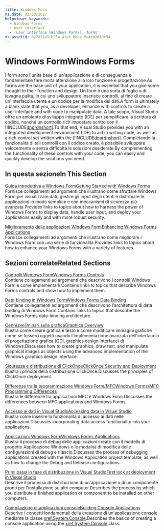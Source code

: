 ```yaml
---
title: Windows Form
ms.date: 03/30/2017
helpviewer_keywords:
  - Windows Forms
  - user interface
  - 'user interface [Windows Forms], forms'
ms.assetid: 627df1e9-b254-41af-bbac-9a4f02810c54
---
```

# <a name="windows-forms"></a><span data-ttu-id="a5a01-102">Windows Form</span><span class="sxs-lookup"><span data-stu-id="a5a01-102">Windows Forms</span></span>
<span data-ttu-id="a5a01-103">I form sono l'unità base di un'applicazione e di conseguenza è fondamentale fare molta attenzione alla loro funzione e progettazione.</span><span class="sxs-lookup"><span data-stu-id="a5a01-103">As forms are the base unit of your application, it is essential that you give some thought to their function and design.</span></span> <span data-ttu-id="a5a01-104">Un form è una sorta di foglio o di lavagna pulita, in cui uno sviluppatore inserisce controlli, al fine di creare un'interfaccia utente e un codice per la modifica dei dati.</span><span class="sxs-lookup"><span data-stu-id="a5a01-104">A form is ultimately a blank slate that you, as a developer, enhance with controls to create a user interface and with code to manipulate data.</span></span> <span data-ttu-id="a5a01-105">A tale scopo, Visual Studio offre un ambiente di sviluppo integrato (IDE) per semplificare la scrittura di codice, nonché un controllo rich impostare scritto con il [!INCLUDE[dnprdnshort](../../../includes/dnprdnshort-md.md)].</span><span class="sxs-lookup"><span data-stu-id="a5a01-105">To that end, Visual Studio provides you with an integrated development environment (IDE) to aid in writing code, as well as a rich control set written with the [!INCLUDE[dnprdnshort](../../../includes/dnprdnshort-md.md)].</span></span> <span data-ttu-id="a5a01-106">Completando la funzionalità di tali controlli con il codice creato, è possibile sviluppare velocemente e senza difficoltà le soluzioni desiderate.</span><span class="sxs-lookup"><span data-stu-id="a5a01-106">By complementing the functionality of these controls with your code, you can easily and quickly develop the solutions you need.</span></span>  
  
## <a name="in-this-section"></a><span data-ttu-id="a5a01-107">In questa sezione</span><span class="sxs-lookup"><span data-stu-id="a5a01-107">In This Section</span></span>  
 [<span data-ttu-id="a5a01-108">Guida introduttiva a Windows Form</span><span class="sxs-lookup"><span data-stu-id="a5a01-108">Getting Started with Windows Forms</span></span>](../../../docs/framework/winforms/getting-started-with-windows-forms.md)  
 <span data-ttu-id="a5a01-109">Fornisce collegamenti ad argomenti che illustrano come sfruttare Windows Form per visualizzare dati, gestire gli input degli utenti e distribuire le applicazioni in modo semplice e con meccanismi di sicurezza più avanzata.</span><span class="sxs-lookup"><span data-stu-id="a5a01-109">Provides links to topics about how to harness the power of Windows Forms to display data, handle user input, and deploy your applications easily and with more robust security.</span></span>  
  
 [<span data-ttu-id="a5a01-110">Miglioramento delle applicazioni Windows Form</span><span class="sxs-lookup"><span data-stu-id="a5a01-110">Enhancing Windows Forms Applications</span></span>](../../../docs/framework/winforms/advanced/index.md)  
 <span data-ttu-id="a5a01-111">Fornisce collegamenti ad argomenti che illustrano come migliorare i Windows Form con una serie di funzionalità.</span><span class="sxs-lookup"><span data-stu-id="a5a01-111">Provides links to topics about how to enhance your Windows Forms with a variety of features.</span></span>  
  
## <a name="related-sections"></a><span data-ttu-id="a5a01-112">Sezioni correlate</span><span class="sxs-lookup"><span data-stu-id="a5a01-112">Related Sections</span></span>  
 [<span data-ttu-id="a5a01-113">Controlli Windows Form</span><span class="sxs-lookup"><span data-stu-id="a5a01-113">Windows Forms Controls</span></span>](../../../docs/framework/winforms/controls/index.md)  
 <span data-ttu-id="a5a01-114">Contiene collegamenti ad argomenti che descrivono i controlli Windows Form e come implementarli.</span><span class="sxs-lookup"><span data-stu-id="a5a01-114">Contains links to topics that describe Windows Forms controls and show how to implement them.</span></span>  
  
 [<span data-ttu-id="a5a01-115">Data binding in Windows Form</span><span class="sxs-lookup"><span data-stu-id="a5a01-115">Windows Forms Data Binding</span></span>](../../../docs/framework/winforms/windows-forms-data-binding.md)  
 <span data-ttu-id="a5a01-116">Contiene collegamenti ad argomenti che descrivono l'architettura di data binding di Windows Form.</span><span class="sxs-lookup"><span data-stu-id="a5a01-116">Contains links to topics that describe the Windows Forms data-binding architecture.</span></span>  
  
 [<span data-ttu-id="a5a01-117">Cenni preliminari sulla grafica</span><span class="sxs-lookup"><span data-stu-id="a5a01-117">Graphics Overview</span></span>](../../../docs/framework/winforms/advanced/graphics-overview-windows-forms.md)  
 <span data-ttu-id="a5a01-118">Illustra come creare grafica e testo e come modificare immagini grafiche come se fossero oggetti usando l'implementazione avanzata dell'interfaccia di progettazione grafica (GDI, graphics design interface) di Windows.</span><span class="sxs-lookup"><span data-stu-id="a5a01-118">Discusses how to create graphics, draw text, and manipulate graphical images as objects using the advanced implementation of the Windows graphics design interface.</span></span>  
  
 [<span data-ttu-id="a5a01-119">Sicurezza e distribuzione di ClickOnce</span><span class="sxs-lookup"><span data-stu-id="a5a01-119">ClickOnce Security and Deployment</span></span>](/visualstudio/deployment/clickonce-security-and-deployment)  
 <span data-ttu-id="a5a01-120">Illustra i principi della distribuzione ClickOnce.</span><span class="sxs-lookup"><span data-stu-id="a5a01-120">Discusses the principles of ClickOnce deployment.</span></span>  
  
 [<span data-ttu-id="a5a01-121">Differenze tra la programmazione Windows Form/MFC</span><span class="sxs-lookup"><span data-stu-id="a5a01-121">Windows Forms/MFC Programming Differences</span></span>](/cpp/dotnet/windows-forms-mfc-programming-differences)  
 <span data-ttu-id="a5a01-122">Illustra le differenze tra applicazioni MFC e Windows Form.</span><span class="sxs-lookup"><span data-stu-id="a5a01-122">Discusses the differences between MFC applications and Windows Forms.</span></span>  
  
 [<span data-ttu-id="a5a01-123">Accesso ai dati in Visual Studio</span><span class="sxs-lookup"><span data-stu-id="a5a01-123">Accessing data in Visual Studio</span></span>](/visualstudio/data-tools/accessing-data-in-visual-studio)  
 <span data-ttu-id="a5a01-124">Illustra come inserire la funzionalità di accesso ai dati nelle applicazioni.</span><span class="sxs-lookup"><span data-stu-id="a5a01-124">Discusses incorporating data access functionality into your applications.</span></span>  
  
 [<span data-ttu-id="a5a01-125">Applicazioni Windows Form</span><span class="sxs-lookup"><span data-stu-id="a5a01-125">Windows Forms Applications</span></span>](/visualstudio/debugger/debugging-preparation-windows-forms-applications)  
 <span data-ttu-id="a5a01-126">Illustra il processo di debug delle applicazioni create con il modello di progetto Applicazione Windows e le modalità di modifica delle configurazioni di debug e rilascio.</span><span class="sxs-lookup"><span data-stu-id="a5a01-126">Discusses the process of debugging applications created with the Windows Application project template, as well as how to change the Debug and Release configurations.</span></span>  
  
 [<span data-ttu-id="a5a01-127">Primi passi in fase di distribuzione in Visual Studio</span><span class="sxs-lookup"><span data-stu-id="a5a01-127">First look at deployment in Visual Studio</span></span>](/visualstudio/deployment/deploying-applications-services-and-components)  
 <span data-ttu-id="a5a01-128">Descrive il processo di distribuzione di un'applicazione o di un componente pronti per l'installazione su altri computer.</span><span class="sxs-lookup"><span data-stu-id="a5a01-128">Describes the process by which you distribute a finished application or component to be installed on other computers.</span></span>  
  
 [<span data-ttu-id="a5a01-129">Compilazione di applicazioni console</span><span class="sxs-lookup"><span data-stu-id="a5a01-129">Building Console Applications</span></span>](../../../docs/standard/building-console-apps.md)  
 <span data-ttu-id="a5a01-130">Descrive i concetti fondamentali della creazione di un'applicazione console mediante la classe <xref:System.Console>.</span><span class="sxs-lookup"><span data-stu-id="a5a01-130">Describes the basics of creating a console application using the <xref:System.Console> class.</span></span>
